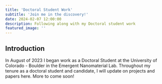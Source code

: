 ```yaml
---
title: 'Doctoral Student Work'
subtitle: 'Join me in the discovery!'
date: 2024-02-07 12:00:00
description: Following along with my Doctoral student work
featured_image: ''
---
```

## Introduction

In August of 2023 I began work as a Doctoral Student at the University of Colorado - Boulder in the Emergent Nanomaterial Lab.  Throughout my tenure as a doctoral student and candidate, I will update on projects and papers here.  More to come soon!